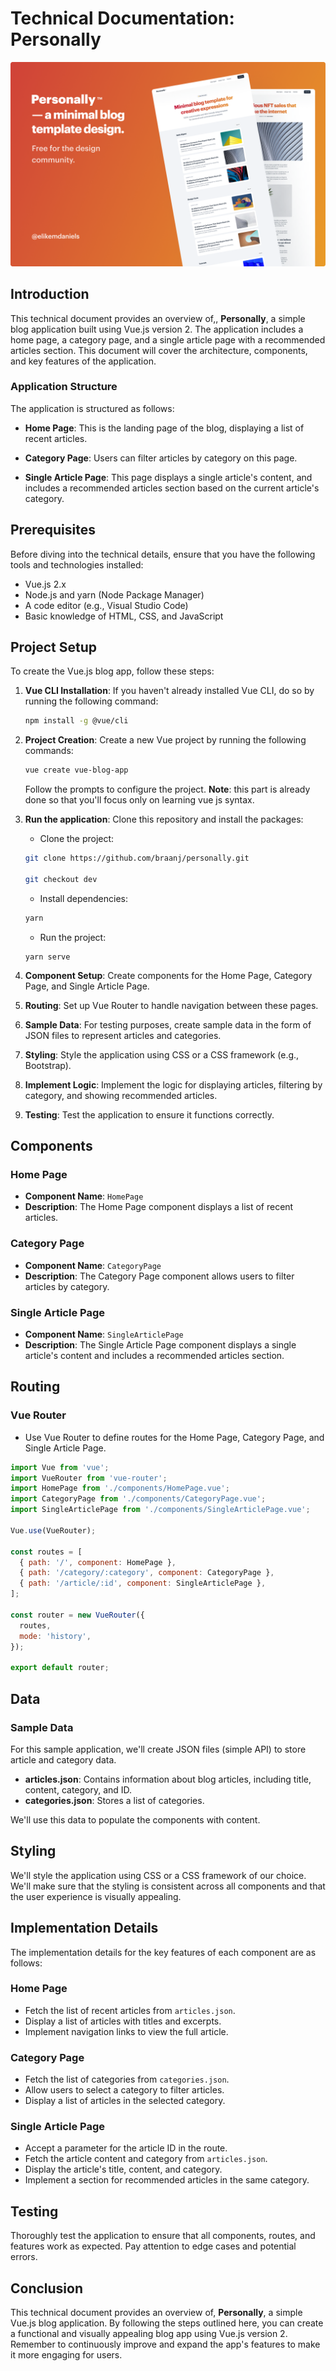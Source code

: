 # Technical Documentation: Personally

<img alt="Personally app' cover" src="./public/personally.png">

## Introduction

This technical document provides an overview of,, **Personally**, a simple blog application built using Vue.js version 2. The application includes a home page, a category page, and a single article page with a recommended articles section. This document will cover the architecture, components, and key features of the application.

### Application Structure

The application is structured as follows:

- **Home Page**: This is the landing page of the blog, displaying a list of recent articles.

- **Category Page**: Users can filter articles by category on this page.

- **Single Article Page**: This page displays a single article's content, and includes a recommended articles section based on the current article's category.

## Prerequisites

Before diving into the technical details, ensure that you have the following tools and technologies installed:

- Vue.js 2.x
- Node.js and yarn (Node Package Manager)
- A code editor (e.g., Visual Studio Code)
- Basic knowledge of HTML, CSS, and JavaScript

## Project Setup

To create the Vue.js blog app, follow these steps:

1. **Vue CLI Installation**: If you haven't already installed Vue CLI, do so by running the following command:

   ```bash
   npm install -g @vue/cli
   ```

2. **Project Creation**: Create a new Vue project by running the following commands:

   ```bash
   vue create vue-blog-app
   ```

   Follow the prompts to configure the project.
   **Note**: this part is already done so that you'll focus only on learning vue js syntax.

3. **Run the application**: Clone this repository and install the packages:

   - Clone the project:

   ```bash
   git clone https://github.com/braanj/personally.git

   git checkout dev
   ```

   - Install dependencies:

   ```bash
   yarn
   ```

   - Run the project:

   ```
   yarn serve
   ```

4. **Component Setup**: Create components for the Home Page, Category Page, and Single Article Page.

5. **Routing**: Set up Vue Router to handle navigation between these pages.

6. **Sample Data**: For testing purposes, create sample data in the form of JSON files to represent articles and categories.

7. **Styling**: Style the application using CSS or a CSS framework (e.g., Bootstrap).

8. **Implement Logic**: Implement the logic for displaying articles, filtering by category, and showing recommended articles.

9. **Testing**: Test the application to ensure it functions correctly.

## Components

### Home Page

- **Component Name**: `HomePage`
- **Description**: The Home Page component displays a list of recent articles.

### Category Page

- **Component Name**: `CategoryPage`
- **Description**: The Category Page component allows users to filter articles by category.

### Single Article Page

- **Component Name**: `SingleArticlePage`
- **Description**: The Single Article Page component displays a single article's content and includes a recommended articles section.

## Routing

### Vue Router

- Use Vue Router to define routes for the Home Page, Category Page, and Single Article Page.

```javascript
import Vue from 'vue';
import VueRouter from 'vue-router';
import HomePage from './components/HomePage.vue';
import CategoryPage from './components/CategoryPage.vue';
import SingleArticlePage from './components/SingleArticlePage.vue';

Vue.use(VueRouter);

const routes = [
  { path: '/', component: HomePage },
  { path: '/category/:category', component: CategoryPage },
  { path: '/article/:id', component: SingleArticlePage },
];

const router = new VueRouter({
  routes,
  mode: 'history',
});

export default router;
```

## Data

### Sample Data

For this sample application, we'll create JSON files (simple API) to store article and category data.

- **articles.json**: Contains information about blog articles, including title, content, category, and ID.
- **categories.json**: Stores a list of categories.

We'll use this data to populate the components with content.

## Styling

We'll style the application using CSS or a CSS framework of our choice. We'll make sure that the styling is consistent across all components and that the user experience is visually appealing.

## Implementation Details

The implementation details for the key features of each component are as follows:

### Home Page

- Fetch the list of recent articles from `articles.json`.
- Display a list of articles with titles and excerpts.
- Implement navigation links to view the full article.

### Category Page

- Fetch the list of categories from `categories.json`.
- Allow users to select a category to filter articles.
- Display a list of articles in the selected category.

### Single Article Page

- Accept a parameter for the article ID in the route.
- Fetch the article content and category from `articles.json`.
- Display the article's title, content, and category.
- Implement a section for recommended articles in the same category.

## Testing

Thoroughly test the application to ensure that all components, routes, and features work as expected. Pay attention to edge cases and potential errors.

## Conclusion

This technical document provides an overview of, **Personally**, a simple Vue.js blog application. By following the steps outlined here, you can create a functional and visually appealing blog app using Vue.js version 2. Remember to continuously improve and expand the app's features to make it more engaging for users.
